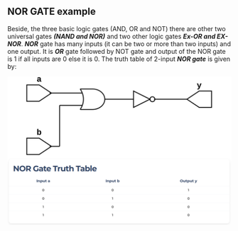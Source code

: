 ## NOR GATE example

Beside, the three basic logic gates (AND, OR and NOT) there are other two universal gates ***(NAND and NOR)*** and two other logic gates ***Ex-OR and EX-NOR***.
***NOR*** gate has many inputs (it can be two or more than two inputs) and one output. It is ***OR*** gate followed by NOT gate and output of the NOR gate is 1 if all inputs are 0 else it is 0. The truth table of 2-input ***NOR gate*** is given by:

![NOR GATE](nor_gate.png)